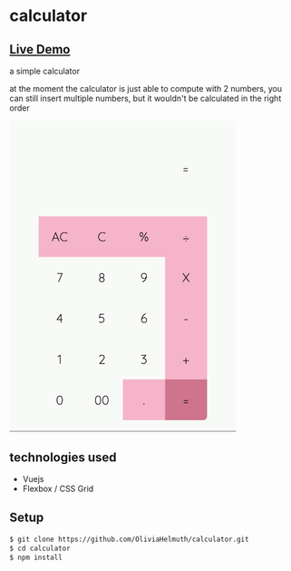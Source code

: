 # calculator

## <a href="https://oh-calculator.netlify.app/index2" target="_blank">Live Demo</a>

a simple calculator 
 
at the moment the calculator is just able to compute with 2 numbers, you can still insert multiple numbers, but it wouldn't be calculated in the right order

<img src="./calculator.gif" width="400">

## technologies used 
* Vuejs
* Flexbox / CSS Grid

## Setup
``` shell
$ git clone https://github.com/OliviaHelmuth/calculator.git
$ cd calculator
$ npm install
```